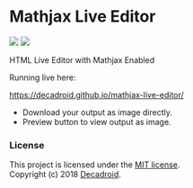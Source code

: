 # Mathjax Live Editor
<p>
  <a href="./LICENSE.txt"><img src="https://img.shields.io/badge/license-MIT-brightgreen.svg"></a>
  <a href="https://github.com/jokenox/bloggerjs/tree/2ea81a1"><img src="https://img.shields.io/badge/latest%20ver-v1.4-orange.svg"></a>
</p>

HTML Live Editor with Mathjax Enabled

Running live here:

https://decadroid.github.io/mathjax-live-editor/

* Download your output as image directly.
* Preview button to view output as image.

### License

This project is licensed under the [MIT license](LICENSE.txt).<br>
Copyright (c) 2018 <a href="https://decadroid.com">Decadroid</a>.
